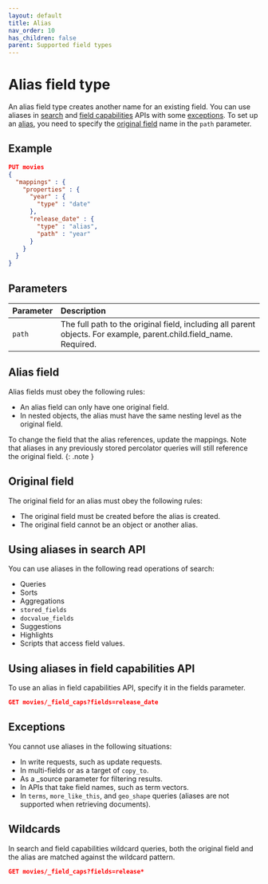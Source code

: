 ```yaml
---
layout: default
title: Alias
nav_order: 10
has_children: false
parent: Supported field types
---
```


# Alias field type

An alias field type creates another name for an existing field. You can use aliases in [search](#using-aliases-in-search-api) and [field capabilities](#using-aliases-in-field-capabilities-api) APIs with some [exceptions](#exceptions). To set up an [alias](#alias-field), you need to specify the [original field](#original-field) name in the `path` parameter.

## Example

```json
PUT movies 
{
  "mappings" : {
    "properties" : {
      "year" : {
        "type" : "date"
      },
      "release_date" : {
        "type" : "alias",
        "path" : "year"
      }
    }
  }
}
```

## Parameters

Parameter | Description 
:--- | :--- 
`path` | The full path to the original field, including all parent objects. For example, parent.child.field_name. Required.

## Alias field

Alias fields must obey the following rules:

- An alias field can only have one original field.
- In nested objects, the alias must have the same nesting level as the original field.

To change the field that the alias references, update the mappings. Note that aliases in any previously stored percolator queries will still reference the original field.
{: .note }

## Original field

The original field for an alias must obey the following rules:
- The original field must be created before the alias is created.
- The original field cannot be an object or another alias.

## Using aliases in search API

You can use aliases in the following read operations of search:
- Queries
- Sorts
- Aggregations
- `stored_fields`
- `docvalue_fields`
- Suggestions
- Highlights
- Scripts that access field values.

## Using aliases in field capabilities API

To use an alias in field capabilities API, specify it in the fields parameter.

```json
GET movies/_field_caps?fields=release_date
```

## Exceptions

You cannot use aliases in the following situations:
- In write requests, such as update requests.
- In multi-fields or as a target of `copy_to`.
- As a _source parameter for filtering results.
- In APIs that take field names, such as term vectors.
- In `terms`, `more_like_this`, and `geo_shape` queries (aliases are not supported when retrieving documents).

## Wildcards

In search and field capabilities wildcard queries, both the original field and the alias are matched against the wildcard pattern. 

```json
GET movies/_field_caps?fields=release*
```

